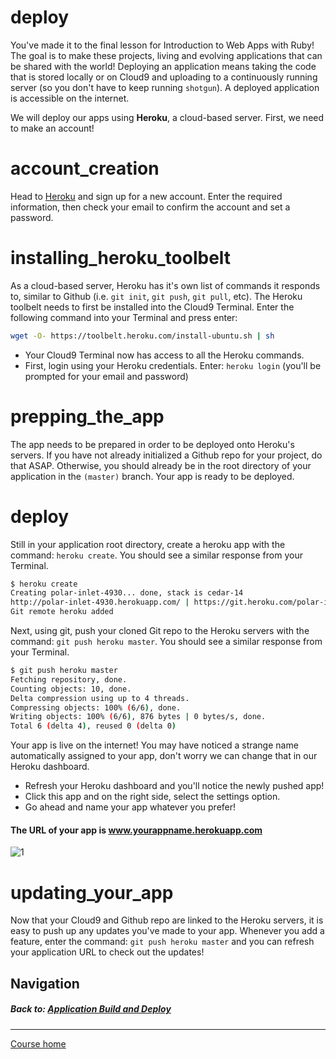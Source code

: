 # deploy
You've made it to the final lesson for Introduction to Web Apps with Ruby! The goal is to make these projects, living and evolving applications that can be shared with the world! Deploying an application means taking the code that is stored locally or on Cloud9 and uploading to a continuously running server (so you don't have to keep running `shotgun`). A deployed application is accessible on the internet.  

We will deploy our apps using **Heroku**, a cloud-based server. First, we need to make an account!

# account_creation
Head to [Heroku](https://signup.heroku.com) and sign up for a new account. Enter the required information, then check your email to confirm the account and set a password.  

# installing_heroku_toolbelt
As a cloud-based server, Heroku has it's own list of commands it responds to, similar to Github (i.e. `git init`, `git push`, `git pull`, etc). The Heroku toolbelt needs to first be installed into the Cloud9 Terminal. Enter the following command into your Terminal and press enter:
```bash
wget -O- https://toolbelt.heroku.com/install-ubuntu.sh | sh
```
- Your Cloud9 Terminal now has access to all the Heroku commands.
- First, login using your Heroku credentials. Enter: `heroku login` (you'll be prompted for your email and password)

# prepping_the_app
The app needs to be prepared in order to be deployed onto Heroku's servers. If you have not already initialized a Github repo for your project, do that ASAP. Otherwise, you should already be in the root directory of your application in the `(master)` branch. Your app is ready to be deployed.  

# deploy
Still in your application root directory, create a heroku app with the command: `heroku create`. You should see a similar response from your Terminal.
```bash
$ heroku create
Creating polar-inlet-4930... done, stack is cedar-14
http://polar-inlet-4930.herokuapp.com/ | https://git.heroku.com/polar-inlet-4930.git
Git remote heroku added
```  

Next, using git, push your cloned Git repo to the Heroku servers with the command: `git push heroku master`. You should see a similar response from your Terminal.
```bash
$ git push heroku master
Fetching repository, done.
Counting objects: 10, done.
Delta compression using up to 4 threads.
Compressing objects: 100% (6/6), done.
Writing objects: 100% (6/6), 876 bytes | 0 bytes/s, done.
Total 6 (delta 4), reused 0 (delta 0)
```  

Your app is live on the internet! You may have noticed a strange name automatically assigned to your app, don't worry we can change that in our Heroku dashboard.  
- Refresh your Heroku dashboard and you'll notice the newly pushed app! 
- Click this app and on the right side, select the settings option. 
- Go ahead and name your app whatever you prefer!

#### The URL of your app is www.yourappname.herokuapp.com  
![1](http://i.imgur.com/3AZAnxb.gif)  

# updating_your_app
Now that your Cloud9 and Github repo are linked to the Heroku servers, it is easy to push up any updates you've made to your app. Whenever you add a feature, enter the command: `git push heroku master` and you can refresh your application URL to check out the updates!  

## Navigation  
##### Back to: [Application Build and Deploy](https://github.com/Coderdotnew/intro_web_apps_dgm/tree/master/12_class)  
---  
[Course home](https://github.com/Coderdotnew/intro_web_apps_dgm)  